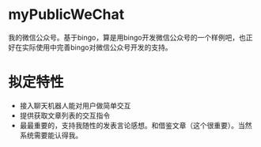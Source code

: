 # myPublicWeChat
我的微信公众号。基于bingo，算是用bingo开发微信公众号的一个样例吧，也正好在实际使用中完善bingo对微信公众号开发的支持。
# 拟定特性
* 接入聊天机器人能对用户做简单交互
* 提供获取文章列表的交互指令
* 最最重要的，支持我随性的发表言论感想。和借鉴文章（这个很重要）。当然系统需要能认得我。
